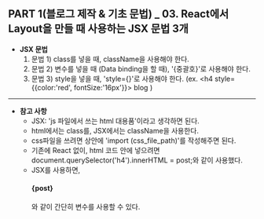 ## PART 1(블로그 제작 & 기초 문법) _ 03. React에서 Layout을 만들 때 사용하는 JSX 문법 3개

- **JSX 문법**
  1. 문법 1) class를 넣을 때, className을 사용해야 한다.
  2. 문법 2) 변수를 넣을 때 (Data binding을 할 때), '{중괄호}'로 사용해야 한다.
  3. 문법 3) style을 넣을 때, 'style={}'로 사용해야 한다. (ex. <h4 style={{color:'red', fontSize:'16px'}}> blog </h4>)
----
- **참고 사항**
  - JSX: 'js 파일에서 쓰는 html 대용품'이라고 생각하면 된다.
  - html에서는 class를, JSX에서는 className을 사용한다.
  - css파일을 쓰려면 상안에 'import (css_file_path)'를 작성해주면 된다.
  - 기존에 React 없이, html 코드 안에 넣으려면 document.querySelector('h4').innerHTML = post;와 같이 사용했다.
  - JSX를 사용하면, <h4> {post} </h4>와 같이 간단히 변수를 사용할 수 있다.
